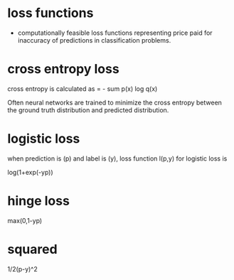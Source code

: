 # loss functions
* computationally feasible loss functions representing price paid for inaccuracy of predictions in classification problems.


# cross entropy loss
cross entropy is calculated as 
 = - sum p(x) log q(x) 

Often neural networks are trained to minimize the cross entropy between the ground truth distribution and predicted distribution.

# logistic loss
when prediction is (p) and label is (y), loss function l(p,y) for logistic loss is 

log(1+exp(-yp))


# hinge loss 
max(0,1-yp) 

# squared 

1/2(p-y)^2



